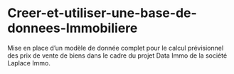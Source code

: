 # Creer-et-utiliser-une-base-de-donnees-Immobiliere
Mise en place d’un modèle de donnée complet pour le calcul prévisionnel des prix de vente de biens dans le cadre du projet Data Immo de la société Laplace Immo.
